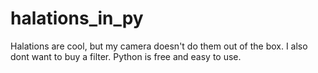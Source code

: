 # halations_in_py
Halations are cool, but my camera doesn't do them out of the box. I also dont want to buy a filter. Python is free and easy to use.
